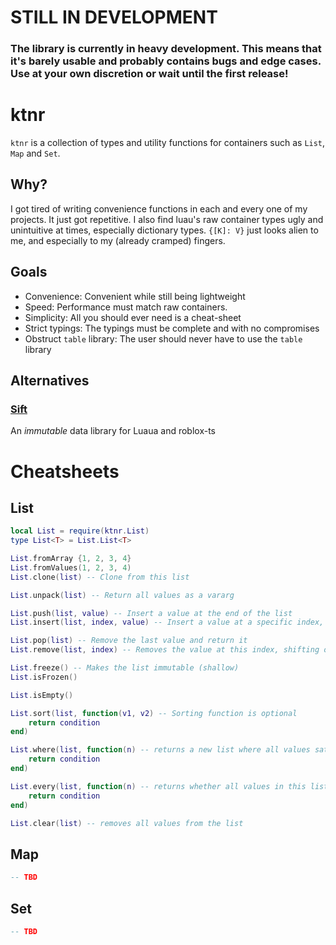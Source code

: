 # STILL IN DEVELOPMENT
### The library is currently in heavy development. This means that it's barely usable and probably contains bugs and edge cases. Use at your own discretion or wait until the first release!

# ktnr
`ktnr` is a collection of types and utility functions for containers such as `List`, `Map` and `Set`.
## Why?
I got tired of writing convenience functions in each and every one of my projects. It just got repetitive.
I also find luau's raw container types ugly and unintuitive at times, especially dictionary types. `{[K]: V}` just looks alien to me, and especially to my (already cramped) fingers.
## Goals
+ Convenience: Convenient while still being lightweight
+ Speed: Performance must match raw containers.
+ Simplicity: All you should ever need is a cheat-sheet
+ Strict typings: The typings must be complete and with no compromises
+ Obstruct `table` library: The user should never have to use the `table` library
## Alternatives
### [Sift](https://github.com/csqrl/sift)
An *immutable* data library for Luaua and roblox-ts

# Cheatsheets
## List
```lua
local List = require(ktnr.List)
type List<T> = List.List<T>

List.fromArray {1, 2, 3, 4}
List.fromValues(1, 2, 3, 4)
List.clone(list) -- Clone from this list

List.unpack(list) -- Return all values as a vararg

List.push(list, value) -- Insert a value at the end of the list
List.insert(list, index, value) -- Insert a value at a specific index, shifting other values up if necessary

List.pop(list) -- Remove the last value and return it
List.remove(list, index) -- Removes the value at this index, shifting other values down if necessary

List.freeze() -- Makes the list immutable (shallow)
List.isFrozen()

List.isEmpty()

List.sort(list, function(v1, v2) -- Sorting function is optional
	return condition
end)

List.where(list, function(n) -- returns a new list where all values satisfy this condition
	return condition
end)

List.every(list, function(n) -- returns whether all values in this list satisfy this condition
	return condition
end)

List.clear(list) -- removes all values from the list
```
## Map
```lua
-- TBD
```
## Set
```lua
-- TBD
```
